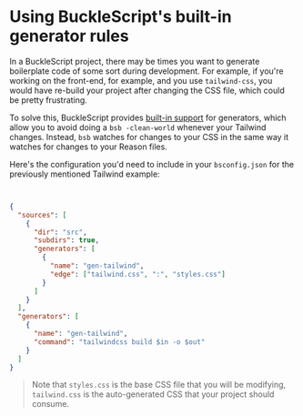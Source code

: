 # Using BuckleScript's built-in generator rules

In a BuckleScript project, there may be times you want to generate boilerplate code of some sort during development. For example, if you're working on the front-end, for example, and you use `tailwind-css`, you would have re-build your project after changing the CSS file, which could be pretty frustrating.

To solve this, BuckleScript provides [built-in support](https://bucklescript.github.io/docs/en/build-advanced#customize-rules-generators-support) for generators, which allow you to avoid doing a `bsb -clean-world` whenever your Tailwind changes. Instead, `bsb` watches for changes to your CSS in the same way it watches for changes to your Reason files.

Here's the configuration you'd need to include in your `bsconfig.json` for the previously mentioned Tailwind example:

```json


{
  "sources": [
    {
      "dir": "src",
      "subdirs": true,
      "generators": [
        {
          "name": "gen-tailwind",
          "edge": ["tailwind.css", ":", "styles.css"]
        }
      ]
    }
  ],
  "generators": [
    {
      "name": "gen-tailwind",
      "command": "tailwindcss build $in -o $out"
    }
  ]
}
```

> Note that `styles.css` is the base CSS file that you will be modifying, `tailwind.css` is the auto-generated CSS that your project should consume. 
